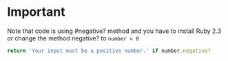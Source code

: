 # Important

Note that code is using #negative? method and you have to install Ruby 2.3 or
change the method negative? to ```number < 0 ```

```ruby
return 'Your input must be a positive number.' if number.negative?
```
